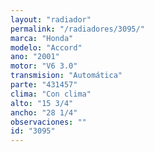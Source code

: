 ```yaml
---
layout: "radiador"
permalink: "/radiadores/3095/"
marca: "Honda"
modelo: "Accord"
ano: "2001"
motor: "V6 3.0"
transmision: "Automática"
parte: "431457"
clima: "Con clima"
alto: "15 3/4"
ancho: "28 1/4"
observaciones: ""
id: "3095"
---
```


